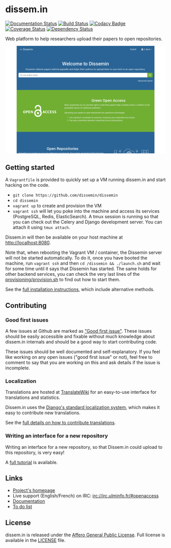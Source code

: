 dissem.in
=========

[![Documentation Status](https://readthedocs.org/projects/dissemin/badge/?version=latest)](https://dissemin.readthedocs.io/en/latest/?badge=latest)
[![Build Status](https://travis-ci.org/dissemin/dissemin.svg?branch=master)](https://travis-ci.org/dissemin/dissemin)
[![Codacy Badge](https://api.codacy.com/project/badge/Grade/e8d7f47263fd4cfa9afb5ef5ebe95668)](https://www.codacy.com/app/dissemin/dissemin)
[![Coverage Status](https://coveralls.io/repos/dissemin/dissemin/badge.svg?branch=master&service=github)](https://coveralls.io/github/dissemin/dissemin?branch=master)
[![Dependency Status](https://dependencyci.com/github/dissemin/dissemin/badge)](https://dependencyci.com/github/dissemin/dissemin)

Web platform to help researchers upload their papers to open repositories.

![dissem.in homepage](screenshot.png)


## Getting started

A `Vagrantfile` is provided to quickly set up a VM running dissem.in and start
hacking on the code.

* `git clone https://github.com/dissemin/dissemin`
* `cd dissemin`
* `vagrant up` to create and provision the VM
* `vagrant ssh` will let you poke into the machine and access its services
(PostgreSQL, Redis, ElasticSearch). A tmux session is running so that you
can check out the Celery and Django development server. You can attach it
using `tmux attach`.

Dissem.in will then be available on your host machine at
[http://localhost:8080](http://localhost:8080).

Note that, when rebooting the Vagrant VM / container, the Dissemin server will
not be started automatically. To do it, once you have booted the machine, run
`vagrant ssh` and then `cd /dissemin && ./launch.sh` and wait for some time
until it says that Dissemin has started. The same holds for other backend
services, you can check the very last lines of the
[provisioning/provision.sh](https://github.com/dissemin/dissemin/blob/master/provisioning/provision.sh)
to find out how to start them.


See the [full installation instructions](https://dissemin.readthedocs.io/en/latest/install.html),
which include alternative methods.


## Contributing

### Good first issues

A few issues at Github are marked as ["Good first
issue"](https://github.com/dissemin/dissemin/issues?q=is%3Aissue+is%3Aopen+label%3A%22good+first+issue%22).
These issues should be easily accessible and fixable without much knowledge
about dissem.in internals and should be a good way to start contributing code.

These issues should be well documented and self-explanatory. If you feel like
working on any open issues ("good first issue" or not), feel free to comment
to say that you are working on this and ask details if the issue is
incomplete.


### Localization

Translations are hosted at
[TranslateWiki](https://translatewiki.net/wiki/Translating:Dissemin) for an
easy-to-use interface for translations and statistics.

Dissem.in uses the [Django's standard localization
system](https://docs.djangoproject.com/en/1.8/topics/i18n/), which makes it
easy to contribute new translations.

See the
[full details on how to contribute translations](https://dissemin.readthedocs.io/en/latest/localization.html).


### Writing an interface for a new repository

Writing an interface for a new repository, so that Dissem.in could upload to
this repository, is very easy!

A 
[full tutorial](https://dissemin.readthedocs.io/en/latest/repository_interfaces.html) is available.


## Links

* [Project's homepage](http://dissem.in)
* Live support (English/French) on IRC: [irc://irc.ulminfo.fr/#openaccess](irc://irc.ulminfo.fr/#openaccess)
* [Documentation](https://dissemin.readthedocs.io/en/latest/)
* [To do list](https://github.com/wetneb/dissemin/issues)


## License

dissem.in is released under the [Affero General Public
License](http://www.gnu.org/licenses/agpl-3.0.en.html). Full license is
available in the [LICENSE](LICENSE) file.
